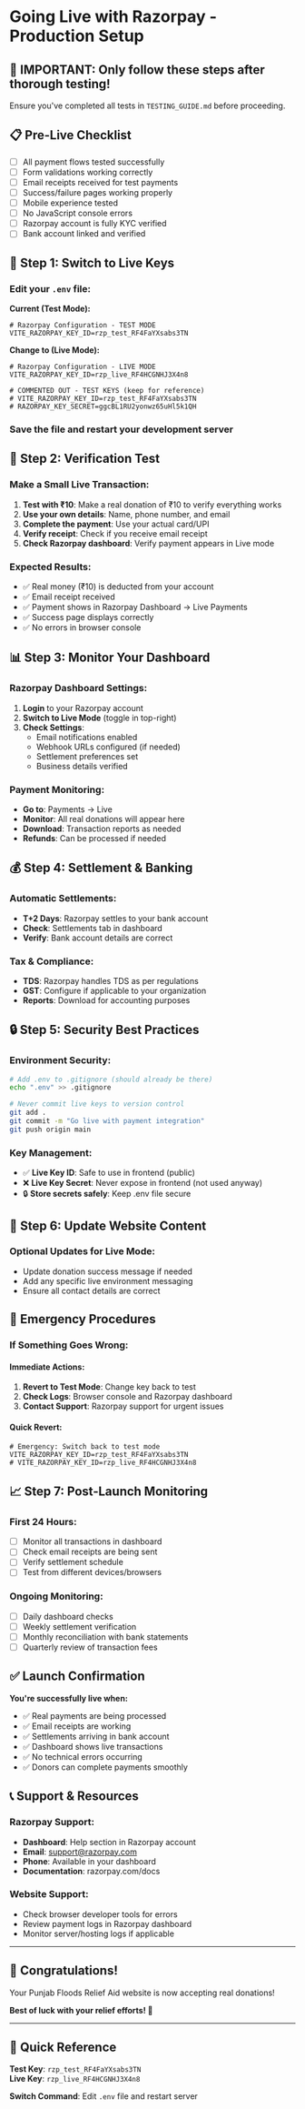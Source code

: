 # Going Live with Razorpay - Production Setup

## 🚨 **IMPORTANT**: Only follow these steps after thorough testing!

Ensure you've completed all tests in `TESTING_GUIDE.md` before proceeding.

## 📋 Pre-Live Checklist

- [ ] All payment flows tested successfully
- [ ] Form validations working correctly
- [ ] Email receipts received for test payments
- [ ] Success/failure pages working properly
- [ ] Mobile experience tested
- [ ] No JavaScript console errors
- [ ] Razorpay account is fully KYC verified
- [ ] Bank account linked and verified

## 🔄 Step 1: Switch to Live Keys

### **Edit your `.env` file:**

**Current (Test Mode):**
```env
# Razorpay Configuration - TEST MODE
VITE_RAZORPAY_KEY_ID=rzp_test_RF4FaYXsabs3TN
```

**Change to (Live Mode):**
```env
# Razorpay Configuration - LIVE MODE
VITE_RAZORPAY_KEY_ID=rzp_live_RF4HCGNHJ3X4n8

# COMMENTED OUT - TEST KEYS (keep for reference)
# VITE_RAZORPAY_KEY_ID=rzp_test_RF4FaYXsabs3TN
# RAZORPAY_KEY_SECRET=ggcBL1RU2yonwz65uHl5k1QH
```

### **Save the file and restart your development server**

## 🧪 Step 2: Verification Test

### **Make a Small Live Transaction:**
1. **Test with ₹10**: Make a real donation of ₹10 to verify everything works
2. **Use your own details**: Name, phone number, and email
3. **Complete the payment**: Use your actual card/UPI
4. **Verify receipt**: Check if you receive email receipt
5. **Check Razorpay dashboard**: Verify payment appears in Live mode

### **Expected Results:**
- ✅ Real money (₹10) is deducted from your account
- ✅ Email receipt received
- ✅ Payment shows in Razorpay Dashboard → Live Payments
- ✅ Success page displays correctly
- ✅ No errors in browser console

## 📊 Step 3: Monitor Your Dashboard

### **Razorpay Dashboard Settings:**
1. **Login** to your Razorpay account
2. **Switch to Live Mode** (toggle in top-right)
3. **Check Settings**:
   - Email notifications enabled
   - Webhook URLs configured (if needed)
   - Settlement preferences set
   - Business details verified

### **Payment Monitoring:**
- **Go to**: Payments → Live
- **Monitor**: All real donations will appear here
- **Download**: Transaction reports as needed
- **Refunds**: Can be processed if needed

## 💰 Step 4: Settlement & Banking

### **Automatic Settlements:**
- **T+2 Days**: Razorpay settles to your bank account
- **Check**: Settlements tab in dashboard
- **Verify**: Bank account details are correct

### **Tax & Compliance:**
- **TDS**: Razorpay handles TDS as per regulations
- **GST**: Configure if applicable to your organization
- **Reports**: Download for accounting purposes

## 🔒 Step 5: Security Best Practices

### **Environment Security:**
```bash
# Add .env to .gitignore (should already be there)
echo ".env" >> .gitignore

# Never commit live keys to version control
git add .
git commit -m "Go live with payment integration"
git push origin main
```

### **Key Management:**
- ✅ **Live Key ID**: Safe to use in frontend (public)
- ❌ **Live Key Secret**: Never expose in frontend (not used anyway)
- 🔒 **Store secrets safely**: Keep .env file secure

## 📧 Step 6: Update Website Content

### **Optional Updates for Live Mode:**
- Update donation success message if needed
- Add any specific live environment messaging
- Ensure all contact details are correct

## 🚨 Emergency Procedures

### **If Something Goes Wrong:**

#### **Immediate Actions:**
1. **Revert to Test Mode**: Change key back to test
2. **Check Logs**: Browser console and Razorpay dashboard
3. **Contact Support**: Razorpay support for urgent issues

#### **Quick Revert:**
```env
# Emergency: Switch back to test mode
VITE_RAZORPAY_KEY_ID=rzp_test_RF4FaYXsabs3TN
# VITE_RAZORPAY_KEY_ID=rzp_live_RF4HCGNHJ3X4n8
```

## 📈 Step 7: Post-Launch Monitoring

### **First 24 Hours:**
- [ ] Monitor all transactions in dashboard
- [ ] Check email receipts are being sent
- [ ] Verify settlement schedule
- [ ] Test from different devices/browsers

### **Ongoing Monitoring:**
- [ ] Daily dashboard checks
- [ ] Weekly settlement verification
- [ ] Monthly reconciliation with bank statements
- [ ] Quarterly review of transaction fees

## ✅ Launch Confirmation

**You're successfully live when:**
- ✅ Real payments are being processed
- ✅ Email receipts are working
- ✅ Settlements arriving in bank account
- ✅ Dashboard shows live transactions
- ✅ No technical errors occurring
- ✅ Donors can complete payments smoothly

## 📞 Support & Resources

### **Razorpay Support:**
- **Dashboard**: Help section in Razorpay account
- **Email**: support@razorpay.com
- **Phone**: Available in your dashboard
- **Documentation**: razorpay.com/docs

### **Website Support:**
- Check browser developer tools for errors
- Review payment logs in Razorpay dashboard
- Monitor server/hosting logs if applicable

---

## 🎉 Congratulations!

Your Punjab Floods Relief Aid website is now accepting real donations! 

**Best of luck with your relief efforts! 💙**

---

## 📝 Quick Reference

**Test Key**: `rzp_test_RF4FaYXsabs3TN`  
**Live Key**: `rzp_live_RF4HCGNHJ3X4n8`

**Switch Command**: Edit `.env` file and restart server